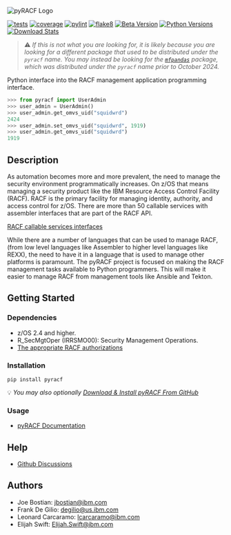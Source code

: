 ![pyRACF Logo](https://raw.githubusercontent.com/ambitus/pyracf/refs/heads/main/logo.png)

[![tests](https://github.com/ambitus/pyracf/actions/workflows/unittest.yml/badge.svg)](https://github.com/ambitus/pyracf/actions/workflows/unittest.yml)
[![coverage](https://github.com/ambitus/pyracf/actions/workflows/coverage.yml/badge.svg)](https://github.com/ambitus/pyracf/actions/workflows/coverage.yml)
[![pylint](https://github.com/ambitus/pyracf/actions/workflows/pylint.yml/badge.svg)](https://github.com/ambitus/pyracf/actions/workflows/pylint.yml)
[![flake8](https://github.com/ambitus/pyracf/actions/workflows/flake8.yml/badge.svg)](https://github.com/ambitus/pyracf/actions/workflows/flake8.yml)
[![Beta Version](https://img.shields.io/pypi/v/pyracf?label=beta)](https://pypi.org/project/pyracf/#history)
[![Python Versions](https://img.shields.io/pypi/pyversions/pyracf)](https://pypi.org/project/pyracf/)
[![Download Stats](https://img.shields.io/pypi/dm/pyracf)](https://pypistats.org/packages/pyracf)

> ⚠️ _If this is not what you are looking for, it is likely because you are looking for a different package that used to be distributed under the `pyracf` name. You may instead be looking for the [`mfpandas`](https://pypi.org/project/mfpandas/) package, which was distributed under the `pyracf` name prior to October 2024._

Python interface into the RACF management application programming interface.

```python
>>> from pyracf import UserAdmin
>>> user_admin = UserAdmin()
>>> user_admin.get_omvs_uid("squidwrd")
2424
>>> user_admin.set_omvs_uid("squidwrd", 1919)
>>> user_admin.get_omvs_uid("squidwrd")
1919
```

## Description

As automation becomes more and more prevalent, the need to manage the security environment programmatically increases. On z/OS that means managing a security product like the IBM Resource Access Control Facility (RACF). RACF is the primary facility for managing identity, authority, and access control for z/OS. There are more than 50 callable services with assembler interfaces that are part of the RACF API.

[RACF callable services interfaces](http://publibz.boulder.ibm.com/epubs/pdf/ich2d112.pdf)

 While there are a number of languages that can be used to manage RACF, (from low level languages like Assembler to higher level languages like REXX), the need to have it in a language that is used to manage other platforms is paramount. The pyRACF project is focused on making the RACF management tasks available to Python programmers. This will make it easier to manage RACF from management tools like Ansible and Tekton.

## Getting Started

### Dependencies

* z/OS 2.4 and higher.
* R_SecMgtOper (IRRSMO00): Security Management Operations.
* [The appropriate RACF authorizations](https://www.ibm.com/docs/en/zos/2.5.0?topic=operations-racf-authorization)

### Installation

```shell
pip install pyracf
```

💡 _You may also optionally [Download & Install pyRACF From GitHub](https://github.com/ambitus/pyracf/releases)_

### Usage

* [pyRACF Documentation](https://ambitus.github.io/pyracf/)

## Help

* [Github Discussions](https://github.com/ambitus/pyracf/discussions)

## Authors

* Joe Bostian: jbostian@ibm.com
* Frank De Gilio: degilio@us.ibm.com
* Leonard Carcaramo: lcarcaramo@ibm.com
* Elijah Swift: Elijah.Swift@ibm.com
